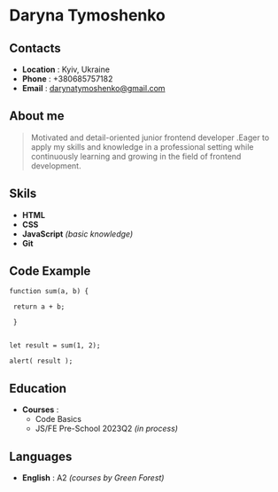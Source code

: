 # Daryna Tymoshenko
## Contacts
- **Location** : Kyiv, Ukraine
- **Phone** : +380685757182
- **Email** : [darynatymoshenko@gmail.com](mailto:darynatymoshenko@gmail.com)
 ## About me
 > Motivated and detail-oriented junior frontend developer .Eager to apply my skills and knowledge in a professional setting while continuously learning and growing in the field of frontend development.
 ## Skils
 + **HTML**
 + **CSS**
 + **JavaScript** *(basic knowledge)*
 + **Git**
## Code Example
```
function sum(a, b) {

 return a + b;

 }


let result = sum(1, 2);

alert( result );
```
## Education
* **Courses** :
  - Code Basics
  - JS/FE Pre-School 2023Q2 *(in process)*
## Languages
+ **English** : A2 *(courses by Green Forest)*
   